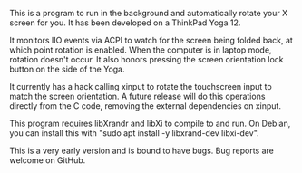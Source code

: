 This is a program to run in the background and automatically rotate your X
screen for you. It has been developed on a ThinkPad Yoga 12.

It monitors IIO events via ACPI to watch for the screen being folded back, at
which point rotation is enabled. When the computer is in laptop mode, rotation
doesn't occur. It also honors pressing the screen orientation lock button on
the side of the Yoga.

It currently has a hack calling xinput to rotate the touchscreen input to match
the screen orientation. A future release will do this operations directly from
the C code, removing the external dependencies on xinput.

This program requires libXrandr and libXi to compile to and run. On Debian,
you can install this with "sudo apt install -y libxrand-dev libxi-dev".

This is a very early version and is bound to have bugs. Bug reports are welcome
on GitHub.
